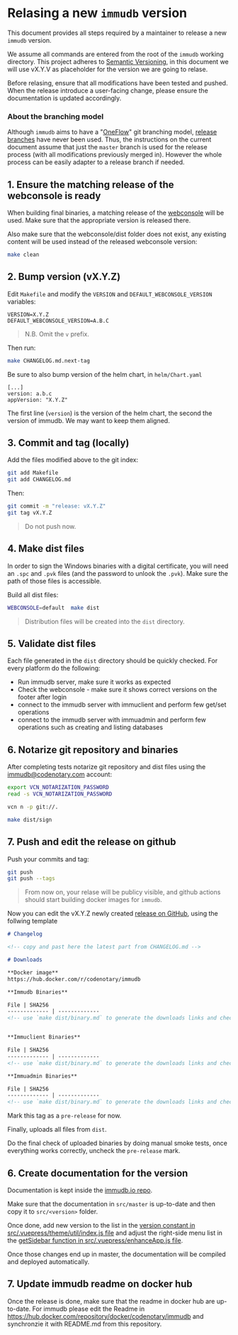 # Relasing a new `immudb` version

This document provides all steps required by a maintainer to release a new `immudb` version.

We assume all commands are entered from the root of the `immudb` working directory.
This project adheres to [Semantic Versioning](https://semver.org/spec/v2.0.0.html), in this document we will use vX.Y.V as placeholder for the version we are going to relase.

Before relasing, ensure that all modifications have been tested and pushed. When the release introduce a user-facing change, please ensure the documentation is updated accordingly.

### About the branching model

Although `immudb` aims to have a "[OneFlow](https://www.endoflineblog.com/oneflow-a-git-branching-model-and-workflow)" git branching model, [release branches](https://www.endoflineblog.com/oneflow-a-git-branching-model-and-workflow#release-branches) have never been used.
Thus, the instructions on the current document assume that just the `master` branch is used for the release process (with all modifications previously merged in). However the whole process can be easily adapter to a release branch if needed.

## 1. Ensure the matching release of the webconsole is ready

When building final binaries, a matching release of the [webconsole] will be used.
Make sure that the appropriate version is released there.

Also make sure that the webconsole/dist folder does not exist,
any existing content will be used instead of the released webconsole version:

```sh
make clean
```

[webconsole]: https://github.com/codenotary/immudb-webconsole/releases/latest

## 2. Bump version (vX.Y.Z)

Edit `Makefile` and modify the `VERSION` and `DEFAULT_WEBCONSOLE_VERSION` variables:

```
VERSION=X.Y.Z
DEFAULT_WEBCONSOLE_VERSION=A.B.C
```
> N.B. Omit the `v` prefix.

Then run:

```sh
make CHANGELOG.md.next-tag
```

Be sure to also bump version of the helm chart, in `helm/Chart.yaml`
```
[...]
version: a.b.c
appVersion: "X.Y.Z"
```
The first line (`version`) is the version of the helm chart, the second the version of immudb.
We may want to keep them aligned.

## 3. Commit and tag (locally)

Add the files modified above to the git index:

```sh
git add Makefile
git add CHANGELOG.md
```

Then:

```sh
git commit -m "release: vX.Y.Z"
git tag vX.Y.Z
```

> Do not push now.

## 4. Make dist files

In order to sign the Windows binaries with a digital certificate, you will need an `.spc` and `.pvk` files (and the password to unlook the `.pvk`).
Make sure the path of those files is accessible.

Build all dist files:

```sh
WEBCONSOLE=default  make dist
```

> Distribution files will be created into the `dist` directory.

## 5. Validate dist files

Each file generated in the `dist` directory should be quickly checked.
For every platform do the following:
 * Run immudb server, make sure it works as expected
 * Check the webconsole - make sure it shows correct versions on the footer after login
 * connect to the immudb server with immuclient and perform few get/set operations
 * connect to the immudb server with immuadmin and perform few operations such as creating and listing databases

## 6. Notarize git repository and binaries

After completing tests notarize git repository and dist files using the immudb@codenotary.com account:

```sh
export VCN_NOTARIZATION_PASSWORD
read -s VCN_NOTARIZATION_PASSWORD

vcn n -p git://.

make dist/sign
```

## 7. Push and edit the release on github

Push your commits and tag:

```sh
git push
git push --tags
```

> From now on, your relase will be publicy visible, and github actions should start building docker images for `immudb`.

Now you can edit the vX.Y.Z newly created [release on GitHub](https://github.com/vchain-us/immudb/releases), using the follwing template

```md
# Changelog

<!-- copy and past here the latest part from CHANGELOG.md -->

# Downloads

**Docker image**
https://hub.docker.com/r/codenotary/immudb

**Immudb Binaries**

File | SHA256
------------- | -------------
<!-- use `make dist/binary.md` to generate the downloads links and checksums -->


**Immuclient Binaries**

File | SHA256
------------- | -------------
<!-- use `make dist/binary.md` to generate the downloads links and checksums -->

**Immuadmin Binaries**

File | SHA256
------------- | -------------
<!-- use `make dist/binary.md` to generate the downloads links and checksums -->
```

Mark this tag as a `pre-release` for now.

Finally, uploads all files from `dist`.

Do the final check of uploaded binaries by doing manual smoke tests,
once everything works correctly, uncheck the `pre-release` mark.

## 6. Create documentation for the version

Documentation is kept inside the [immudb.io repo](https://github.com/codenotary/immudb.io).

Make sure that the documentation in `src/master` is up-to-date and then copy it to `src/<version>` folder.

Once done, add new version to the list in the [version constant in src/.vuepress/theme/util/index.js file][index.js]
and adjust the right-side menu list in the [getSidebar function in src/.vuepress/enhanceApp.js file][enhanceApp.js].

Once those changes end up in master, the documentation will be compiled and deployed automatically.

[index.js]: https://github.com/codenotary/immudb.io/blob/master/src/.vuepress/theme/util/index.js#L242
[enhanceApp.js]: https://github.com/codenotary/immudb.io/blob/master/src/.vuepress/enhanceApp.js#L27

## 7. Update immudb readme on docker hub

Once the release is done, make sure that the readme in docker hub are up-to-date.
For immudb please edit  the Readme in https://hub.docker.com/repository/docker/codenotary/immudb
and synchronzie it with README.md from this repository.
